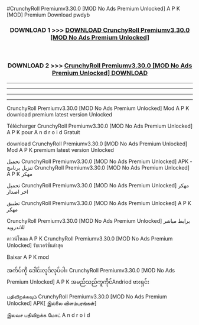 #CrunchyRoll Premiumv3.30.0 [MOD No Ads Premium Unlocked] A P K [MOD] Premium Download pwdyb



<div align="center">

<h3>DOWNLOAD 1 >>> <a href="https://teeasianyam.web.app?sq=CrunchyRoll Premiumv3.30.0 [MOD No Ads Premium Unlocked]">DOWNLOAD CrunchyRoll Premiumv3.30.0 [MOD No Ads Premium Unlocked] </a></h3><br>

<h3>DOWNLOAD 2 >>> <a href="https://teeasianyam.web.app?sq=CrunchyRoll Premiumv3.30.0 [MOD No Ads Premium Unlocked] ">CrunchyRoll Premiumv3.30.0 [MOD No Ads Premium Unlocked]  DOWNLOAD </a></h3>

</div>


----------------------------------------------------------

----------------------------------------------------------

----------------------------------------------------------

----------------------------------------------------------


CrunchyRoll Premiumv3.30.0 [MOD No Ads Premium Unlocked]  Mod A P K download premium latest version Unlocked

Télécharger CrunchyRoll Premiumv3.30.0 [MOD No Ads Premium Unlocked]  A P K pour A n d r o i d Gratuit

download CrunchyRoll Premiumv3.30.0 [MOD No Ads Premium Unlocked]  Mod A P K premium latest version Unlocked

تحميل CrunchyRoll Premiumv3.30.0 [MOD No Ads Premium Unlocked]  APK - تنزيل برنامج CrunchyRoll Premiumv3.30.0 [MOD No Ads Premium Unlocked]  A P K مهكر

تحميل CrunchyRoll Premiumv3.30.0 [MOD No Ads Premium Unlocked]  مهكر اخر اصدار

تطبيق CrunchyRoll Premiumv3.30.0 [MOD No Ads Premium Unlocked]  A P K مهكر

CrunchyRoll Premiumv3.30.0 [MOD No Ads Premium Unlocked]  برابط مباشر للاندرويد

ดาวน์โหลด A P K CrunchyRoll Premiumv3.30.0 [MOD No Ads Premium Unlocked]  รับเวอร์ชันล่าสุด

Baixar A P K mod

အက်ပ်ကို ဒေါင်းလုဒ်လုပ်ပါ။ CrunchyRoll Premiumv3.30.0 [MOD No Ads Premium Unlocked]  A P K အမည်သည်ကူကိုင်Andriod ဗားရှင်း

பதிவிறக்கவும் CrunchyRoll Premiumv3.30.0 [MOD No Ads Premium Unlocked]  APK[ இல்லை விளம்பரங்கள்] 
 
இலவச பதிவிறக்க மோட் A n d r o i d




